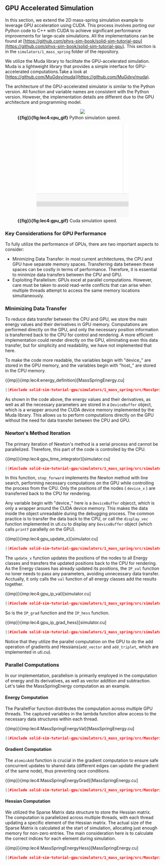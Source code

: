 ## GPU Accelerated Simulation
In this section, we extend the 2D mass-spring simulation example to leverage GPU acceleration using CUDA. This process involves porting our Python code to C++ with CUDA to achieve significant performance improvements for large-scale simulations. 
All the implementations can be found at [https://github.com/phys-sim-book/solid-sim-tutorial-gpu](https://github.com/phys-sim-book/solid-sim-tutorial-gpu). This section is in the `simulators/1_mass_spring` folder of the repository.

We utilize the Muda library to facilitate the GPU-accelerated simulation. Muda is a lightweight library that provides a simple interface for GPU-accelerated computations.Take a look at [https://github.com/MuGdxy/muda](https://github.com/MuGdxy/muda).


The architecture of the GPU-accelerated simulator is similar to the Python version. All function and variable names are consistent with the Python version. However, the implementation details are different due to the GPU architecture and programming model.

<figure>
    <center>
    <img src="img/lec4/cpu_gif.gif">
    </center>
    <figcaption><b>{{fig}}{fig:lec4:cpu_gif}</b> Python simulation speed. </figcaption>
</figure>
<figure>
    <center>
    <img src="img/lec4/gpu_gif.gif">
    </center>
    <figcaption><b>{{fig}}{fig:lec4:gpu_gif}</b> Cuda simulation speed. </figcaption>
</figure>

### Key Considerations for GPU Performance
To fully utilize the performance of GPUs, there are two important aspects to consider:
- Minimizing Data Transfer: In most current architectures, the CPU and GPU have separate memory spaces. Transferring data between these spaces can be costly in terms of performance. Therefore, it is essential to minimize data transfers between the CPU and GPU.
- Exploiting Parallelism: GPUs excel at parallel computations. However, care must be taken to avoid read-write conflicts that can arise when multiple threads attempt to access the same memory locations simultaneously.

### Minimizing Data Transfer
To reduce data transfer between the CPU and GPU, we store the main energy values and their derivatives in GPU memory. Computations are performed directly on the GPU, and only the necessary position information is transferred back to the CPU for control and rendering. A more efficient implementation could render directly on the GPU, eliminating even this data transfer, but for simplicity and readability, we have not implemented that here.

To make the code more readable, the variables begin with "device_" are stored in the GPU memory, and the variables begin with "host_" are stored in the CPU memory.

{{imp}}{imp:lec4:energy_definition}[MassSpringEnergy.cu]
```cpp
{{#include solid-sim-tutorial-gpu/simulators/1_mass_spring/src/MassSpringEnergy.cu:definition}}
```
As shown in the code above, the energy values and their derivatives, as well as all the necessary parameters are stored in a `DeviceBuffer` object, which is a wrapper around the CUDA device memory implemented by the Muda library. This allows us to perform computations directly on the GPU without the need for data transfer between the CPU and GPU.

### Newton's Method Iteration
The primary iteration of Newton's method is a serial process and cannot be parallelized. Therefore, this part of the code is controlled by the CPU.

{{imp}}{imp:lec4:gpu_time_integrator}[simulator.cu]
```cpp
{{#include solid-sim-tutorial-gpu/simulators/1_mass_spring/src/simulator.cu:step_forward}}
```
In this function, `step_forward` implements the Newton method with line search, performing necessary computations on the GPU while controlling the process from the CPU. Only the positions of the nodes ( `device_x` ) are transferred back to the CPU for rendering. 

Any variable begin with "device_" here is a `DeviceBuffer` objecct, which is only a wrapper around the CUDA device memory. This makes the data inside the object unreadable during the debugging process. The common practice is to transfer the data back to the CPU, or call the `display_vec` function implemented in uti.cu to display any `DeviceBuffer` object (which calls `printf` parallelly on the GPU).


{{imp}}{imp:lec4:gpu_update_x}[simulator.cu]
```cpp
{{#include solid-sim-tutorial-gpu/simulators/1_mass_spring/src/simulator.cu:update_x}}
```

The `update_x` function updates the positions of the nodes to all Energy classes and transfers the updated positions back to the CPU for rendering. As the Energy classes has already updated its positions, the `IP_val` function no loner needs to pass any parameters, avoiding unnecessary data transfer. Acctually, it only calls the `val` function of all energy classes add the results together. 


{{imp}}{imp:lec4:gpu_ip_val}[simulator.cu]
```cpp
{{#include solid-sim-tutorial-gpu/simulators/1_mass_spring/src/simulator.cu:IP_val}}
``` 

So is the `IP_grad` function and the `IP_hess` function. 

{{imp}}{imp:lec4:gpu_ip_grad_hess}[simulator.cu]
```cpp
{{#include solid-sim-tutorial-gpu/simulators/1_mass_spring/src/simulator.cu:IP_grad and IP_hess}}
``` 


Notice that they utilize the parallel computation on the GPU to do the add operation of gradients and Hessians(`add_vector` and `add_triplet`, which are implemented in uti.cu).

### Parallel Computations
In our implementation, parallelism is primarily employed in the computation of energy and its derivatives, as well as vector addition and subtraction. Let's take the MassSpringEnergy computation as an example. 

#### Energy Computation
The ParallelFor function distributes the computation across multiple GPU threads. The captured variables in the lambda function allow access to the necessary data structures within each thread.

{{imp}}{imp:lec4:MassSpringEnergyVal}[MassSpringEnergy.cu]
```cpp
{{#include solid-sim-tutorial-gpu/simulators/1_mass_spring/src/MassSpringEnergy.cu:val}}
```

#### Gradient Computation
The `atomicAdd` function is crucial in the gradient computation to ensure safe concurrent updates to shared data (different edges can update the gradient of the same node), thus preventing race conditions.

{{imp}}{imp:lec4:MassSpringEnergyGrad}[MassSpringEnergy.cu]
```cpp
{{#include solid-sim-tutorial-gpu/simulators/1_mass_spring/src/MassSpringEnergy.cu:grad}}
```
#### Hessian Computation
We utilized the Sparse Matrix data structure to store the Hessian matrix. The computation is parallelized across multiple threads, with each thread updating a specific element of the Hessian matrix. The actual size of the Sparse Matrix is calculated at the start of simulation, allocating just enough memory for non-zero entries. The main consideration here is to calculate the correct indices for each element during simulation.

{{imp}}{imp:lec4:MassSpringEnergyHess}[MassSpringEnergy.cu]
```cpp
{{#include solid-sim-tutorial-gpu/simulators/1_mass_spring/src/MassSpringEnergy.cu:hess}}
```

